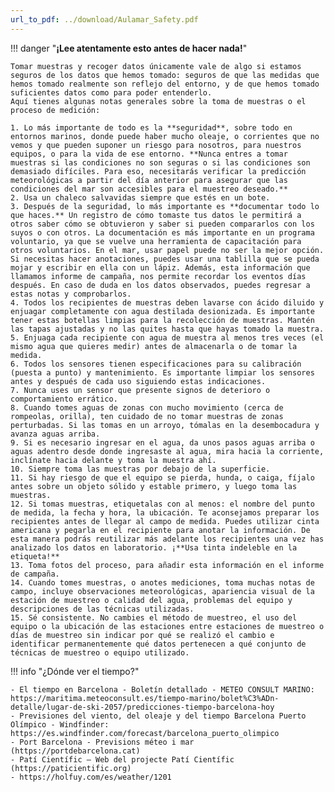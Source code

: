 ```yaml
---
url_to_pdf: ../download/Aulamar_Safety.pdf
---
```


!!! danger "**¡Lee atentamente esto antes de hacer nada!**"

    Tomar muestras y recoger datos únicamente vale de algo si estamos seguros de los datos que hemos tomado: seguros de que las medidas que hemos tomado realmente son reflejo del entorno, y de que hemos tomado suficientes datos como para poder entenderlo.
    Aquí tienes algunas notas generales sobre la toma de muestras o el proceso de medición:

    1. Lo más importante de todo es la **seguridad**, sobre todo en entornos marinos, donde puede haber mucho oleaje, o corrientes que no vemos y que pueden suponer un riesgo para nosotros, para nuestros equipos, o para la vida de ese entorno. **Nunca entres a tomar muestras si las condiciones no son seguras o si las condiciones son demasiado difíciles. Para eso, necesitarás verificar la predicción meteorológicas a partir del día anterior para asegurar que las condiciones del mar son accesibles para el muestreo deseado.**
    2. Usa un chaleco salvavidas siempre que estés en un bote. 
    3. Después de la seguridad, lo más importante es **documentar todo lo que haces.** Un registro de cómo tomaste tus datos le permitirá a otros saber cómo se obtuvieron y saber si pueden compararlos con los suyos o con otros. La documentación es más importante en un programa voluntario, ya que se vuelve una herramienta de capacitación para otros voluntarios. En el mar, usar papel puede no ser la mejor opción. Si necesitas hacer anotaciones, puedes usar una tablilla que se pueda mojar y escribir en ella con un lápiz. Además, esta información que llamamos informe de campaña, nos permite recordar los eventos días después. En caso de duda en los datos observados, puedes regresar a estas notas y comprobarlos.
    4. Todos los recipientes de muestras deben lavarse con ácido diluido y enjuagar completamente con agua destilada desionizada. Es importante tener estas botellas limpias para la recolección de muestras. Mantén las tapas ajustadas y no las quites hasta que hayas tomado la muestra.
    5. Enjuaga cada recipiente con agua de muestra al menos tres veces (el mismo agua que quieres medir) antes de almacenarla o de tomar la medida.
    6. Todos los sensores tienen especificaciones para su calibración (puesta a punto) y mantenimiento. Es importante limpiar los sensores antes y después de cada uso siguiendo estas indicaciones.
    7. Nunca uses un sensor que presente signos de deterioro o comportamiento errático.
    8. Cuando tomes aguas de zonas con mucho movimiento (cerca de rompeolas, orilla), ten cuidado de no tomar muestras de zonas perturbadas. Si las tomas en un arroyo, tómalas en la desembocadura y avanza aguas arriba.
    9. Si es necesario ingresar en el agua, da unos pasos aguas arriba o aguas adentro desde donde ingresaste al agua, mira hacia la corriente, inclínate hacia delante y toma la muestra ahí.
    10. Siempre toma las muestras por debajo de la superficie.
    11. Si hay riesgo de que el equipo se pierda, hunda, o caiga, fíjalo antes sobre un objeto sólido y estable primero, y luego toma las muestras.
    12. Si tomas muestras, etiquetalas con al menos: el nombre del punto de medida, la fecha y hora, la ubicación. Te aconsejamos preparar los recipientes antes de llegar al campo de medida. Puedes utilizar cinta americana y pegarla en el recipiente para anotar la información. De esta manera podrás reutilizar más adelante los recipientes una vez has analizado los datos en laboratorio. ¡**Usa tinta indeleble en la etiqueta!**
    13. Toma fotos del proceso, para añadir esta información en el informe de campaña.
    14. Cuando tomes muestras, o anotes mediciones, toma muchas notas de campo, incluye observaciones meteorológicas, apariencia visual de la estación de muestreo o calidad del agua, problemas del equipo y descripciones de las técnicas utilizadas.
    15. Sé consistente. No cambies el método de muestreo, el uso del equipo o la ubicación de las estaciones entre estaciones de muestreo o días de muestreo sin indicar por qué se realizó el cambio e identificar permanentemente qué datos pertenecen a qué conjunto de técnicas de muestreo o equipo utilizado. 

!!! info "¿Dónde ver el tiempo?"

    - El tiempo en Barcelona - Boletín detallado - METEO CONSULT MARINO: https://maritima.meteoconsult.es/tiempo-marino/bolet%C3%ADn-detalle/lugar-de-ski-2057/predicciones-tiempo-barcelona-hoy
    - Previsiones del viento, del oleaje y del tiempo Barcelona Puerto Olímpico - Windfinder: https://es.windfinder.com/forecast/barcelona_puerto_olimpico
    - Port Barcelona - Previsions méteo i mar (https://portdebarcelona.cat)
    - Patí Científic – Web del projecte Patí Científic (https://paticientific.org)
    - https://holfuy.com/es/weather/1201
